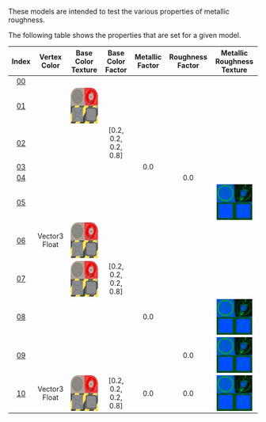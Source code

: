 These models are intended to test the various properties of metallic roughness.  
 
The following table shows the properties that are set for a given model.  


Index | Vertex Color | Base Color Texture | Base Color Factor | Metallic Factor | Roughness Factor | Metallic Roughness Texture
:---: | :---: | :---: | :---: | :---: | :---: | :---:
[00](./Material_MetallicRoughness_00.gltf) |   |   |   |   |   |  
[01](./Material_MetallicRoughness_01.gltf) |   | <img src="./Texture_baseColor.png" height="72" width="72" align="middle"> |   |   |   |  
[02](./Material_MetallicRoughness_02.gltf) |   |   | [0.2, 0.2, 0.2, 0.8] |   |   |  
[03](./Material_MetallicRoughness_03.gltf) |   |   |   | 0.0 |   |  
[04](./Material_MetallicRoughness_04.gltf) |   |   |   |   | 0.0 |  
[05](./Material_MetallicRoughness_05.gltf) |   |   |   |   |   | <img src="./Texture_metallicRoughness.png" height="72" width="72" align="middle">
[06](./Material_MetallicRoughness_06.gltf) | Vector3 Float | <img src="./Texture_baseColor.png" height="72" width="72" align="middle"> |   |   |   |  
[07](./Material_MetallicRoughness_07.gltf) |   | <img src="./Texture_baseColor.png" height="72" width="72" align="middle"> | [0.2, 0.2, 0.2, 0.8] |   |   |  
[08](./Material_MetallicRoughness_08.gltf) |   |   |   | 0.0 |   | <img src="./Texture_metallicRoughness.png" height="72" width="72" align="middle">
[09](./Material_MetallicRoughness_09.gltf) |   |   |   |   | 0.0 | <img src="./Texture_metallicRoughness.png" height="72" width="72" align="middle">
[10](./Material_MetallicRoughness_10.gltf) | Vector3 Float | <img src="./Texture_baseColor.png" height="72" width="72" align="middle"> | [0.2, 0.2, 0.2, 0.8] | 0.0 | 0.0 | <img src="./Texture_metallicRoughness.png" height="72" width="72" align="middle">
 
